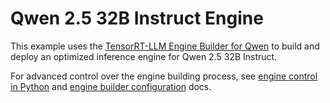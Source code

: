 # Qwen 2.5 32B Instruct Engine

This example uses the [TensorRT-LLM Engine Builder for Qwen](https://docs.baseten.co/performance/examples/qwen-trt) to build and deploy an optimized inference engine for Qwen 2.5 32B Instruct.

For advanced control over the engine building process, see [engine control in Python](https://docs.baseten.co/performance/engine-builder-customization) and [engine builder configuration](https://docs.baseten.co/performance/engine-builder-config) docs.
